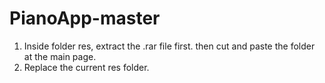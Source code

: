 # PianoApp-master

1. Inside folder res, extract the .rar file first. then cut and paste the folder at the main page.
2. Replace the current res folder.
